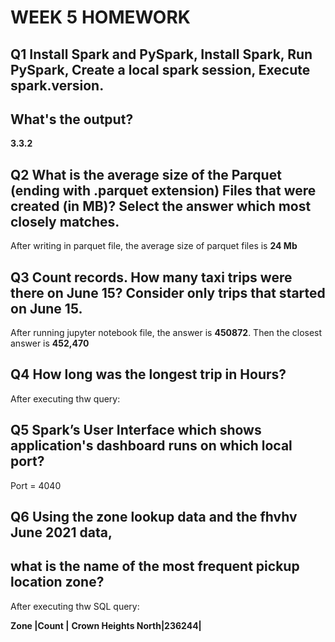 # WEEK 5 HOMEWORK

## Q1 Install Spark and PySpark, Install Spark, Run PySpark, Create a local spark session, Execute spark.version. 
## What's the output?

**3.3.2**

## Q2 What is the average size of the Parquet (ending with .parquet extension) Files that were created (in MB)? Select the answer which most closely matches.

After writing in parquet file, the average size of parquet files is **24 Mb**


## Q3 Count records. How many taxi trips were there on June 15? Consider only trips that started on June 15.

After running jupyter notebook file, the answer is **450872**. Then the closest answer is **452,470**


## Q4 How long was the longest trip in Hours?

After executing thw query: 


## Q5 Spark’s User Interface which shows application's dashboard runs on which local port?

Port = 4040

## Q6 Using the zone lookup data and the fhvhv June 2021 data, 
## what is the name of the most frequent pickup location zone?

After executing thw SQL query:

**Zone               |Count |**
**Crown Heights North|236244|**


